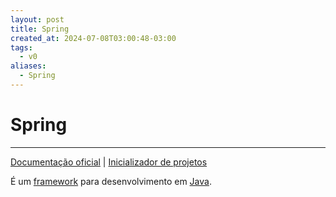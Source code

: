 ```yaml
---
layout: post
title: Spring
created_at: 2024-07-08T03:00:48-03:00
tags:
  - v0
aliases:
  - Spring
---
```

# Spring
---

[Documentação oficial](https://spring.io/) | [Inicializador de projetos](https://start.spring.io/)

É um [framework](_insight/2024/07/2024-07-06-Frameworks.md) para desenvolvimento em [Java](_draft/Java.md).